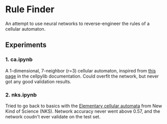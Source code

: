 # Rule Finder

An attempt to use neural networks to reverse-engineer the rules of a cellular automaton.

## Experiments


### 1. ca.ipynb

A 1-dimensional, 7-neighbor (r=3) cellular automaton, inspired from [this page](https://cellpylib.org/neighbourhood.html) in the cellpylib documentation. Could overfit the network, but never got any good validation results.

### 2. nks.ipynb

Tried to go back to basics with the [Elementary cellular automata](https://cellpylib.org/eca.html) from New Kind of Science (NKS). Network accuracy never went above 0.57, and the network coudn't ever validate on the test set.